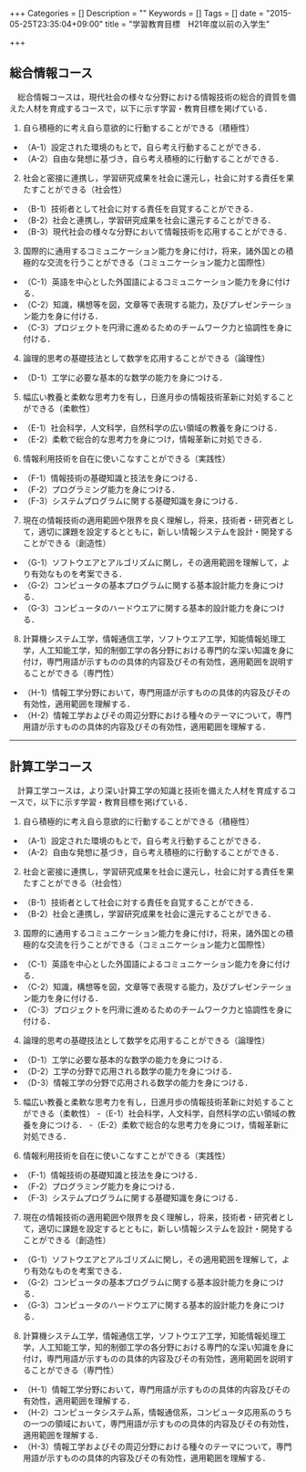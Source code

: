 +++
Categories = []
Description = ""
Keywords = []
Tags = []
date = "2015-05-25T23:35:04+09:00"
title = "学習教育目標　H21年度以前の入学生"

+++

## 総合情報コース


　総合情報コースは，現代社会の様々な分野における情報技術の総合的資質を備えた人材を育成するコースで，以下に示す学習・教育目標を掲げている．

1. 自ら積極的に考え自ら意欲的に行動することができる（積極性）
  - （A-1）設定された環境のもとで，自ら考え行動することができる． 
  - （A-2）自由な発想に基づき，自ら考え積極的に行動することができる．

2. 社会と密接に連携し，学習研究成果を社会に還元し，社会に対する責任を果たすことができる（社会性）
  - （B-1）技術者として社会に対する責任を自覚することができる． 
  - （B-2）社会と連携し，学習研究成果を社会に還元することができる． 
  - （B-3）現代社会の様々な分野において情報技術を応用することができる．

3. 国際的に通用するコミュニケーション能力を身に付け，将来，諸外国との積極的な交流を行うことができる（コミュニケーション能力と国際性）
  - （C-1）英語を中心とした外国語によるコミュニケーション能力を身に付ける． 
  - （C-2）知識，構想等を図，文章等で表現する能力，及びプレゼンテーション能力を身に付ける． 
  - （C-3）プロジェクトを円滑に進めるためのチームワーク力と協調性を身に付ける．

4. 論理的思考の基礎技法として数学を応用することができる（論理性）
  - （D-1）工学に必要な基本的な数学の能力を身につける．

5. 幅広い教養と柔軟な思考力を有し，日進月歩の情報技術革新に対処することができる（柔軟性）
  - （E-1）社会科学，人文科学，自然科学の広い領域の教養を身につける． 
  - （E-2）柔軟で総合的な思考力を身につけ，情報革新に対処できる．

6. 情報利用技術を自在に使いこなすことができる（実践性）
  - （F-1）情報技術の基礎知識と技法を身につける． 
  - （F-2）プログラミング能力を身につける． 
  - （F-3）システムプログラムに関する基礎知識を身につける．

7. 現在の情報技術の適用範囲や限界を良く理解し，将来，技術者・研究者として，適切に課題を設定するとともに，新しい情報システムを設計・開発することができる（創造性）
  - （G-1）ソフトウエアとアルゴリズムに関し，その適用範囲を理解して，より有効なものを考案できる． 
  - （G-2）コンピュータの基本プログラムに関する基本設計能力を身につける． 
  - （G-3）コンピュータのハードウエアに関する基本的設計能力を身につける．

8. 計算機システム工学，情報通信工学，ソフトウエア工学，知能情報処理工学，人工知能工学，知的制御工学の各分野における専門的な深い知識を身に付け，専門用語が示すものの具体的内容及びその有効性，適用範囲を説明することができる（専門性）
  - （H-1）情報工学分野において，専門用語が示すものの具体的内容及びその有効性，適用範囲を理解する． 
  - （H-2）情報工学およびその周辺分野における種々のテーマについて，専門用語が示すものの具体的内容及びその有効性，適用範囲を理解する．

---


## 計算工学コース

　計算工学コースは，より深い計算工学の知識と技術を備えた人材を育成するコースで，以下に示す学習・教育目標を掲げている．

1. 自ら積極的に考え自ら意欲的に行動することができる（積極性）
  - （A-1）設定された環境のもとで，自ら考え行動することができる．
  - （A-2）自由な発想に基づき，自ら考え積極的に行動することができる．

2. 社会と密接に連携し，学習研究成果を社会に還元し，社会に対する責任を果たすことができる（社会性）
  - （B-1）技術者として社会に対する責任を自覚することができる．
  - （B-2）社会と連携し，学習研究成果を社会に還元することができる．

3. 国際的に通用するコミュニケーション能力を身に付け，将来，諸外国との積極的な交流を行うことができる（コミュニケーション能力と国際性）
  - （C-1）英語を中心とした外国語によるコミュニケーション能力を身に付ける．
  - （C-2）知識，構想等を図，文章等で表現する能力，及びプレゼンテーション能力を身に付ける．
  - （C-3）プロジェクトを円滑に進めるためのチームワーク力と協調性を身に付ける．

4. 論理的思考の基礎技法として数学を応用することができる（論理性）
  - （D-1）工学に必要な基本的な数学の能力を身につける．
  - （D-2）工学の分野で応用される数学の能力を身につける．
  - （D-3）情報工学の分野で応用される数学の能力を身につける．

5. 幅広い教養と柔軟な思考力を有し，日進月歩の情報技術革新に対処することができる（柔軟性）
  -（E-1）社会科学，人文科学，自然科学の広い領域の教養を身につける．
  -（E-2）柔軟で総合的な思考力を身につけ，情報革新に対処できる．

6. 情報利用技術を自在に使いこなすことができる（実践性）
  - （F-1）情報技術の基礎知識と技法を身につける．
  - （F-2）プログラミング能力を身につける．
  - （F-3）システムプログラムに関する基礎知識を身につける．

7. 現在の情報技術の適用範囲や限界を良く理解し，将来，技術者・研究者として，適切に課題を設定するとともに，新しい情報システムを設計・開発することができる（創造性）
  - （G-1）ソフトウエアとアルゴリズムに関し，その適用範囲を理解して，より有効なものを考案できる．
  - （G-2）コンピュータの基本プログラムに関する基本設計能力を身につける．
  - （G-3）コンピュータのハードウエアに関する基本的設計能力を身につける．

8. 計算機システム工学，情報通信工学，ソフトウエア工学，知能情報処理工学，人工知能工学，知的制御工学の各分野における専門的な深い知識を身に付け，専門用語が示すものの具体的内容及びその有効性，適用範囲を説明することができる（専門性）
  - （H-1）情報工学分野において，専門用語が示すものの具体的内容及びその有効性，適用範囲を理解する．
  - （H-2）コンピュータシステム系，情報通信系，コンピュータ応用系のうちの一つの領域において，専門用語が示すものの具体的内容及びその有効性，適用範囲を理解する．
  - （H-3）情報工学およびその周辺分野における種々のテーマについて，専門用語が示すものの具体的内容及びその有効性，適用範囲を理解する．


